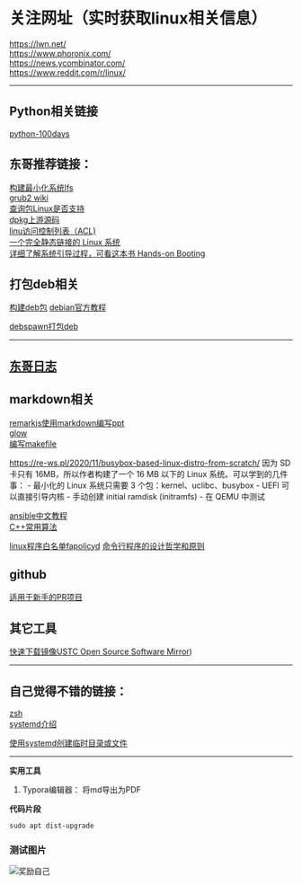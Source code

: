 
# 关注网址（实时获取linux相关信息）
https://lwn.net/  
https://www.phoronix.com/  
https://news.ycombinator.com/  
https://www.reddit.com/r/linux/

---

## Python相关链接
[python-100days](https://github.com/jackfrued/Python-100-Days)

## 东哥推荐链接：
[构建最小化系统lfs](https://bf.mengyan1223.wang/lfs/zh_CN/10.0/LFS-BOOK.html#ch-tools-kernfs)  
[grub2 wiki](https://help.ubuntu.com/community/Grub2/Setup)  
[查询包Linux是否支持](https://pkgs.org/)  
[dpkg上游源码](https://git.dpkg.org/cgit/)  
[linu访问控制列表（ACL)](https://www.redhat.com/sysadmin/linux-access-control-lists)  
[一个完全静态链接的 Linux 系统](https://github.com/oasislinux/oasis)  
[详细了解系统引导过程，可看这本书 Hands-on Booting](https://www.apress.com/gp/book/9781484258897)  

## 打包deb相关

[构建deb包](https://www.debian.org/doc/manuals/maint-guide/start.zh-cn.html#needprogs) 
[debian官方教程](https://www.debian.org/doc/manuals/debian-reference/ch01.zh-cn.html)  

[debspawn打包deb](https://github.com/lkorigin/debspawn)

---
[东哥日志](https://github.com/LinuxTOY/linuxtoy.org)
---
## markdown相关
[remarkjs使用markdown编写ppt](https://github.com/remarkjs/remark)  
[glow](https://github.com/charmbracelet/glow)  
[编写makefile](https://seisman.github.io/how-to-write-makefile/overview.html)

https://re-ws.pl/2020/11/busybox-based-linux-distro-from-scratch/
因为 SD 卡只有 16MB，所以作者构建了一个 16 MB 以下的 Linux 系统。可以学到的几件事：
\- 最小化的 Linux 系统只需要 3 个包：kernel、uclibc、busybox
\- UEFI 可以直接引导内核
\- 手动创建 initial ramdisk (initramfs)
\- 在 QEMU 中测试

[ansible中文教程](http://www.ansible.com.cn/docs/intro_inventory.html)  
[C++常用算法](https://github.com/ookcode/Algorithms)

[linux程序白名单fapolicyd](https://github.com/linux-application-whitelisting/fapolicyd)
[命令行程序的设计哲学和原则](https://clig.dev/)

## github
[适用于新手的PR项目](https://github.com/MunGell/awesome-for-beginners#python)

## 其它工具
[快速下载镜像USTC Open Source Software Mirror](http://debian.ustc.edu.cn/))


---
## 自己觉得不错的链接：  
[zsh](https://github.com/ohmyzsh/ohmyzsh)  
[systemd介绍](http://www.ruanyifeng.com/blog/2016/03/systemd-tutorial-commands.html)

[使用systemd创建临时目录或文件](https://developers.redhat.com/blog/2016/09/20/managing-temporary-files-with-systemd-tmpfiles-on-rhel7/)

---
**实用工具**
1. Typora编辑器： 将md导出为PDF


**代码片段**

`sudo apt dist-upgrade`

### 测试图片
![奖励自己](test.jpg)